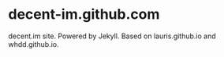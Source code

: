decent-im.github.com
=================

decent.im site. Powered by Jekyll. Based on lauris.github.io and whdd.github.io.
